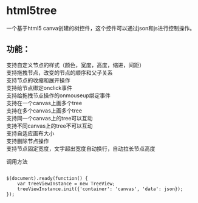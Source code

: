 html5tree
=========

一个基于html5 canva创建的树控件，这个控件可以通过json和js进行控制操作。

功能：
-----
 支持自定义节点的样式（颜色，宽度，高度，缩进，间距）<br />
 支持拖拽节点，改变的节点的顺序和父子关系<br />
 支持节点的收缩和展开操作<br />
 支持给节点绑定onclick事件<br />
 支持给拖拽节点操作的onmouseup绑定事件<br />
 支持在一个canvas上画多个tree<br />
 支持在多个canvas上画多个tree<br />
 支持同一个canvas上的tree可以互动<br />
 支持不同canvas上的tree不可以互动<br />
 支持自适应画布大小<br />
 支持删除节点操作<br />
 支持节点固定宽度，文字超出宽度自动换行，自动拉长节点高度

调用方法
<pre><code>
$(document).ready(function() {
    var treeViewInstance = new TreeView;
    treeViewInstance.init({'container': 'canvas', 'data': json});
});
</code></pre>

